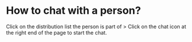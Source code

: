 # How to chat with a person?

<p class="no-margin">Click on the distribution list the person is part of &gt; Click on the chat icon at the right end of the page to start the chat.</p>



